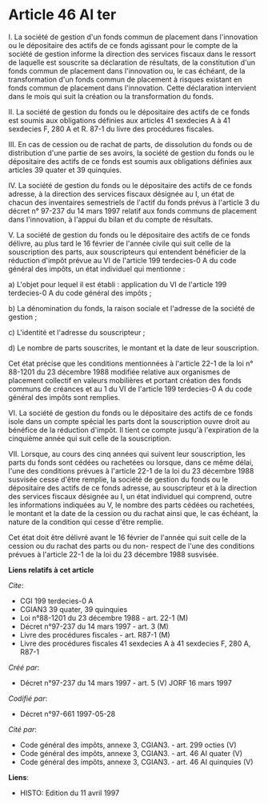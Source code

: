 # Article 46 AI ter

I. La société de gestion d'un fonds commun de placement dans l'innovation ou le dépositaire des actifs de ce fonds agissant
pour le compte de la société de gestion informe la direction des services fiscaux dans le ressort de laquelle est souscrite
sa déclaration de résultats, de la constitution d'un fonds commun de placement dans l'innovation ou, le cas échéant, de la
transformation d'un fonds commun de placement à risques existant en fonds commun de placement dans l'innovation. Cette
déclaration intervient dans le mois qui suit la création ou la transformation du fonds.

II. La société de gestion du fonds ou le dépositaire des actifs de ce fonds est soumis aux obligations définies aux articles
41 sexdecies A à 41 sexdecies F, 280 A et R. 87-1 du livre des procédures fiscales.

III. En cas de cession ou de rachat de parts, de dissolution du fonds ou de distribution d'une partie de ses avoirs, la
société de gestion du fonds ou le dépositaire des actifs de ce fonds est soumis aux obligations définies aux articles 39
quater et 39 quinquies.

IV. La société de gestion du fonds ou le dépositaire des actifs de ce fonds adresse, à la direction des services fiscaux
désignée au I, un état de chacun des inventaires semestriels de l'actif du fonds prévus à l'article 3 du décret n° 97-237 du
14 mars 1997 relatif aux fonds communs de placement dans l'innovation, à l'appui du bilan et du compte de résultats.

V. La société de gestion du fonds ou le dépositaire des actifs de ce fonds délivre, au plus tard le 16 février de l'année
civile qui suit celle de la souscription des parts, aux souscripteurs qui entendent bénéficier de la réduction d'impôt prévue
au VI de l'article 199 terdecies-0 A du code général des impôts, un état individuel qui mentionne :

a) L'objet pour lequel il est établi : application du VI de l'article 199 terdecies-0 A du code général des impôts ;

b) La dénomination du fonds, la raison sociale et l'adresse de la société de gestion ;

c) L'identité et l'adresse du souscripteur ;

d) Le nombre de parts souscrites, le montant et la date de leur souscription.

Cet état précise que les conditions mentionnées à l'article 22-1 de la loi n° 88-1201 du 23 décembre 1988 modifiée relative
aux organismes de placement collectif en valeurs mobilières et portant création des fonds communs de créances et au 1 du VI
de l'article 199 terdecies-0 A du code général des impôts sont remplies.

VI. La société de gestion du fonds ou le dépositaire des actifs de ce fonds isole dans un compte spécial les parts dont la
souscription ouvre droit au bénéfice de la réduction d'impôt. Il tient ce compte jusqu'à l'expiration de la cinquième année
qui suit celle de la souscription.

VII. Lorsque, au cours des cinq années qui suivent leur souscription, les parts du fonds sont cédées ou rachetées ou lorsque,
dans ce même délai, l'une des conditions prévues à l'article 22-1 de la loi du 23 décembre 1988 susvisée cesse d'être
remplie, la société de gestion du fonds ou le dépositaire des actifs de ce fonds adresse, au souscripteur et à la direction
des services fiscaux désignée au I, un état individuel qui comprend, outre les informations indiquées au V, le nombre des
parts cédées ou rachetées, le montant et la date de la cession ou du rachat ainsi que, le cas échéant, la nature de la
condition qui cesse d'être remplie.

Cet état doit être délivré avant le 16 février de l'année qui suit celle de la cession ou du rachat des parts ou du non-
respect de l'une des conditions prévues à l'article 22-1 de la loi du 23 décembre 1988 susvisée.

**Liens relatifs à cet article**

_Cite_:

  - CGI 199 terdecies-0 A
  - CGIAN3 39 quater, 39 quinquies
  - Loi n°88-1201 du 23 décembre 1988 - art. 22-1 (M)
  - Décret n°97-237 du 14 mars 1997 - art. 3 (M)
  - Livre des procédures fiscales - art. R87-1 (M)
  - Livre des procédures fiscales 41 sexdecies A à 41 sexdecies F, 280 A, R87-1

_Créé par_:

  - Décret n°97-237 du 14 mars 1997 - art. 5 (V) JORF 16 mars 1997

_Codifié par_:

  - Décret n°97-661 1997-05-28

_Cité par_:

  - Code général des impôts, annexe 3, CGIAN3. - art. 299 octies (V)
  - Code général des impôts, annexe 3, CGIAN3. - art. 46 AI quater (V)
  - Code général des impôts, annexe 3, CGIAN3. - art. 46 AI quinquies (V)

**Liens**:

  - HISTO: Edition du 11 avril 1997
